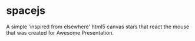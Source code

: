 spacejs
=======

A simple 'inspired from elsewhere' html5 canvas stars that react the mouse that was created for Awesome Presentation.
